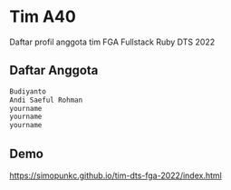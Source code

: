# Tim A40
Daftar profil anggota tim FGA Fullstack Ruby DTS 2022

## Daftar Anggota
```sh
Budiyanto
Andi Saeful Rohman
yourname
yourname
yourname
```

## Demo
https://simopunkc.github.io/tim-dts-fga-2022/index.html
